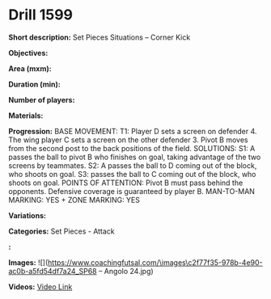 # Drill 1599

**Short description:**
Set Pieces Situations – Corner Kick

**Objectives:**


**Area (mxm):**


**Duration (min):**


**Number of players:**


**Materials:**


**Progression:**
BASE MOVEMENT: T1: Player D sets a screen on defender 4. The wing player C sets a screen on the other defender 3. Pivot B moves from the second post to the back positions of the field. SOLUTIONS: S1: A passes the ball to pivot B who finishes on goal, taking advantage of the two screens by teammates. S2: A passes the ball to D coming out of the block, who shoots on goal. S3: passes the ball to C coming out of the block, who shoots on goal. POINTS OF ATTENTION: Pivot B must pass behind the opponents. Defensive coverage is guaranteed by player B. MAN-TO-MAN MARKING: YES + ZONE MARKING: YES

**Variations:**


**Categories:**
Set Pieces - Attack

**:**


**Images:**
![](https://www.coachingfutsal.com/\images\c2f77f35-978b-4e90-ac0b-a5fd54df7a24_SP68 – Angolo 24.jpg)

**Videos:**
[Video Link](https://www.youtube.com/embed/djpSPRQRwQc)

